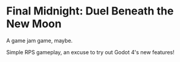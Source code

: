 # Final Midnight: Duel Beneath the New Moon
A game jam game, maybe.

Simple RPS gameplay, an excuse to try out Godot 4's new features!